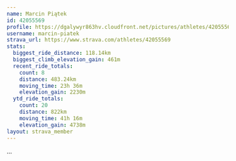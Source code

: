 ```yaml
---
name: Marcin Piątek
id: 42055569
profile: https://dgalywyr863hv.cloudfront.net/pictures/athletes/42055569/12602382/1/large.jpg
username: marcin-piatek
strava_url: https://www.strava.com/athletes/42055569
stats:
  biggest_ride_distance: 118.14km
  biggest_climb_elevation_gain: 461m
  recent_ride_totals:
    count: 8
    distance: 483.24km
    moving_time: 23h 36m
    elevation_gain: 2230m
  ytd_ride_totals:
    count: 20
    distance: 822km
    moving_time: 41h 16m
    elevation_gain: 4738m
layout: strava_member
--- 
```

...
